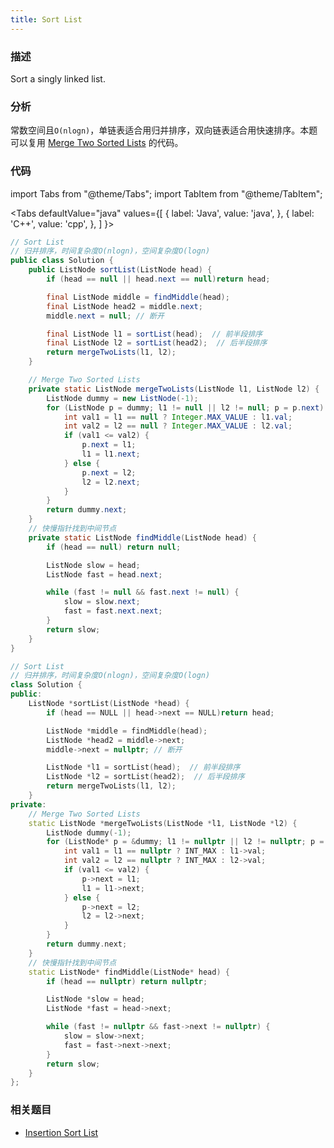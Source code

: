 ```yaml
---
title: Sort List
---
```


### 描述

Sort a singly linked list.

### 分析

常数空间且`O(nlogn)`，单链表适合用归并排序，双向链表适合用快速排序。本题可以复用 [Merge Two Sorted Lists](merge-two-sorted-lists.md) 的代码。

### 代码

import Tabs from "@theme/Tabs";
import TabItem from "@theme/TabItem";

<Tabs
defaultValue="java"
values={[
{ label: 'Java', value: 'java', },
{ label: 'C++', value: 'cpp', },
]
}>
<TabItem value="java">

```java
// Sort List
// 归并排序，时间复杂度O(nlogn)，空间复杂度O(logn)
public class Solution {
    public ListNode sortList(ListNode head) {
        if (head == null || head.next == null)return head;

        final ListNode middle = findMiddle(head);
        final ListNode head2 = middle.next;
        middle.next = null; // 断开

        final ListNode l1 = sortList(head);  // 前半段排序
        final ListNode l2 = sortList(head2);  // 后半段排序
        return mergeTwoLists(l1, l2);
    }

    // Merge Two Sorted Lists
    private static ListNode mergeTwoLists(ListNode l1, ListNode l2) {
        ListNode dummy = new ListNode(-1);
        for (ListNode p = dummy; l1 != null || l2 != null; p = p.next) {
            int val1 = l1 == null ? Integer.MAX_VALUE : l1.val;
            int val2 = l2 == null ? Integer.MAX_VALUE : l2.val;
            if (val1 <= val2) {
                p.next = l1;
                l1 = l1.next;
            } else {
                p.next = l2;
                l2 = l2.next;
            }
        }
        return dummy.next;
    }
    // 快慢指针找到中间节点
    private static ListNode findMiddle(ListNode head) {
        if (head == null) return null;

        ListNode slow = head;
        ListNode fast = head.next;

        while (fast != null && fast.next != null) {
            slow = slow.next;
            fast = fast.next.next;
        }
        return slow;
    }
}
```

</TabItem>
<TabItem value="cpp">

```cpp
// Sort List
// 归并排序，时间复杂度O(nlogn)，空间复杂度O(logn)
class Solution {
public:
    ListNode *sortList(ListNode *head) {
        if (head == NULL || head->next == NULL)return head;

        ListNode *middle = findMiddle(head);
        ListNode *head2 = middle->next;
        middle->next = nullptr; // 断开

        ListNode *l1 = sortList(head);  // 前半段排序
        ListNode *l2 = sortList(head2);  // 后半段排序
        return mergeTwoLists(l1, l2);
    }
private:
    // Merge Two Sorted Lists
    static ListNode *mergeTwoLists(ListNode *l1, ListNode *l2) {
        ListNode dummy(-1);
        for (ListNode* p = &dummy; l1 != nullptr || l2 != nullptr; p = p->next) {
            int val1 = l1 == nullptr ? INT_MAX : l1->val;
            int val2 = l2 == nullptr ? INT_MAX : l2->val;
            if (val1 <= val2) {
                p->next = l1;
                l1 = l1->next;
            } else {
                p->next = l2;
                l2 = l2->next;
            }
        }
        return dummy.next;
    }
    // 快慢指针找到中间节点
    static ListNode* findMiddle(ListNode* head) {
        if (head == nullptr) return nullptr;

        ListNode *slow = head;
        ListNode *fast = head->next;

        while (fast != nullptr && fast->next != nullptr) {
            slow = slow->next;
            fast = fast->next->next;
        }
        return slow;
    }
};
```

</TabItem>
</Tabs>

### 相关题目

- [Insertion Sort List](../insertion-sort/insertion-sort-list.md)
